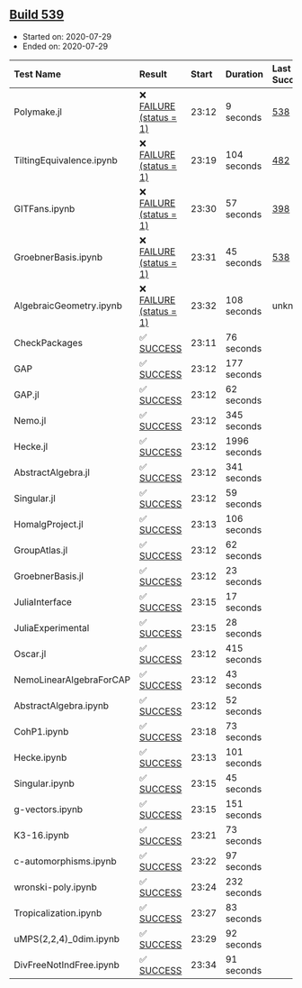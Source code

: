 ## [Build 539](https://oscarci.mathematik.uni-kl.de/job/oscar-stable/539/)

* Started on: 2020-07-29
* Ended on: 2020-07-29

| Test Name    | Result | Start | Duration | Last Success | First Failure |
|:-------------|:-------|:------|:---------|:-------------|:--------------|
| Polymake.jl | ❌ [FAILURE (status = 1)](https://oscarci.mathematik.uni-kl.de/job/oscar-stable/539/artifact/logs/build-539/Polymake.jl.log) | 23:12 | 9 seconds | [538](https://oscarci.mathematik.uni-kl.de/job/oscar-stable/538/) | [539](https://oscarci.mathematik.uni-kl.de/job/oscar-stable/539/) |
| TiltingEquivalence.ipynb | ❌ [FAILURE (status = 1)](https://oscarci.mathematik.uni-kl.de/job/oscar-stable/539/artifact/logs/build-539/TiltingEquivalence.ipynb.log) | 23:19 | 104 seconds | [482](https://oscarci.mathematik.uni-kl.de/job/oscar-stable/482/) | [483](https://oscarci.mathematik.uni-kl.de/job/oscar-stable/483/) |
| GITFans.ipynb | ❌ [FAILURE (status = 1)](https://oscarci.mathematik.uni-kl.de/job/oscar-stable/539/artifact/logs/build-539/GITFans.ipynb.log) | 23:30 | 57 seconds | [398](https://oscarci.mathematik.uni-kl.de/job/oscar-stable/398/) | [399](https://oscarci.mathematik.uni-kl.de/job/oscar-stable/399/) |
| GroebnerBasis.ipynb | ❌ [FAILURE (status = 1)](https://oscarci.mathematik.uni-kl.de/job/oscar-stable/539/artifact/logs/build-539/GroebnerBasis.ipynb.log) | 23:31 | 45 seconds | [538](https://oscarci.mathematik.uni-kl.de/job/oscar-stable/538/) | [539](https://oscarci.mathematik.uni-kl.de/job/oscar-stable/539/) |
| AlgebraicGeometry.ipynb | ❌ [FAILURE (status = 1)](https://oscarci.mathematik.uni-kl.de/job/oscar-stable/539/artifact/logs/build-539/AlgebraicGeometry.ipynb.log) | 23:32 | 108 seconds | unknown | unknown |
| CheckPackages | ✅ [SUCCESS](https://oscarci.mathematik.uni-kl.de/job/oscar-stable/539/artifact/logs/build-539/CheckPackages.log) | 23:11 | 76 seconds |  |  |
| GAP | ✅ [SUCCESS](https://oscarci.mathematik.uni-kl.de/job/oscar-stable/539/artifact/logs/build-539/GAP.log) | 23:12 | 177 seconds |  |  |
| GAP.jl | ✅ [SUCCESS](https://oscarci.mathematik.uni-kl.de/job/oscar-stable/539/artifact/logs/build-539/GAP.jl.log) | 23:12 | 62 seconds |  |  |
| Nemo.jl | ✅ [SUCCESS](https://oscarci.mathematik.uni-kl.de/job/oscar-stable/539/artifact/logs/build-539/Nemo.jl.log) | 23:12 | 345 seconds |  |  |
| Hecke.jl | ✅ [SUCCESS](https://oscarci.mathematik.uni-kl.de/job/oscar-stable/539/artifact/logs/build-539/Hecke.jl.log) | 23:12 | 1996 seconds |  |  |
| AbstractAlgebra.jl | ✅ [SUCCESS](https://oscarci.mathematik.uni-kl.de/job/oscar-stable/539/artifact/logs/build-539/AbstractAlgebra.jl.log) | 23:12 | 341 seconds |  |  |
| Singular.jl | ✅ [SUCCESS](https://oscarci.mathematik.uni-kl.de/job/oscar-stable/539/artifact/logs/build-539/Singular.jl.log) | 23:12 | 59 seconds |  |  |
| HomalgProject.jl | ✅ [SUCCESS](https://oscarci.mathematik.uni-kl.de/job/oscar-stable/539/artifact/logs/build-539/HomalgProject.jl.log) | 23:13 | 106 seconds |  |  |
| GroupAtlas.jl | ✅ [SUCCESS](https://oscarci.mathematik.uni-kl.de/job/oscar-stable/539/artifact/logs/build-539/GroupAtlas.jl.log) | 23:12 | 62 seconds |  |  |
| GroebnerBasis.jl | ✅ [SUCCESS](https://oscarci.mathematik.uni-kl.de/job/oscar-stable/539/artifact/logs/build-539/GroebnerBasis.jl.log) | 23:12 | 23 seconds |  |  |
| JuliaInterface | ✅ [SUCCESS](https://oscarci.mathematik.uni-kl.de/job/oscar-stable/539/artifact/logs/build-539/JuliaInterface.log) | 23:15 | 17 seconds |  |  |
| JuliaExperimental | ✅ [SUCCESS](https://oscarci.mathematik.uni-kl.de/job/oscar-stable/539/artifact/logs/build-539/JuliaExperimental.log) | 23:15 | 28 seconds |  |  |
| Oscar.jl | ✅ [SUCCESS](https://oscarci.mathematik.uni-kl.de/job/oscar-stable/539/artifact/logs/build-539/Oscar.jl.log) | 23:12 | 415 seconds |  |  |
| NemoLinearAlgebraForCAP | ✅ [SUCCESS](https://oscarci.mathematik.uni-kl.de/job/oscar-stable/539/artifact/logs/build-539/NemoLinearAlgebraForCAP.log) | 23:12 | 43 seconds |  |  |
| AbstractAlgebra.ipynb | ✅ [SUCCESS](https://oscarci.mathematik.uni-kl.de/job/oscar-stable/539/artifact/logs/build-539/AbstractAlgebra.ipynb.log) | 23:12 | 52 seconds |  |  |
| CohP1.ipynb | ✅ [SUCCESS](https://oscarci.mathematik.uni-kl.de/job/oscar-stable/539/artifact/logs/build-539/CohP1.ipynb.log) | 23:18 | 73 seconds |  |  |
| Hecke.ipynb | ✅ [SUCCESS](https://oscarci.mathematik.uni-kl.de/job/oscar-stable/539/artifact/logs/build-539/Hecke.ipynb.log) | 23:13 | 101 seconds |  |  |
| Singular.ipynb | ✅ [SUCCESS](https://oscarci.mathematik.uni-kl.de/job/oscar-stable/539/artifact/logs/build-539/Singular.ipynb.log) | 23:15 | 45 seconds |  |  |
| g-vectors.ipynb | ✅ [SUCCESS](https://oscarci.mathematik.uni-kl.de/job/oscar-stable/539/artifact/logs/build-539/g-vectors.ipynb.log) | 23:15 | 151 seconds |  |  |
| K3-16.ipynb | ✅ [SUCCESS](https://oscarci.mathematik.uni-kl.de/job/oscar-stable/539/artifact/logs/build-539/K3-16.ipynb.log) | 23:21 | 73 seconds |  |  |
| c-automorphisms.ipynb | ✅ [SUCCESS](https://oscarci.mathematik.uni-kl.de/job/oscar-stable/539/artifact/logs/build-539/c-automorphisms.ipynb.log) | 23:22 | 97 seconds |  |  |
| wronski-poly.ipynb | ✅ [SUCCESS](https://oscarci.mathematik.uni-kl.de/job/oscar-stable/539/artifact/logs/build-539/wronski-poly.ipynb.log) | 23:24 | 232 seconds |  |  |
| Tropicalization.ipynb | ✅ [SUCCESS](https://oscarci.mathematik.uni-kl.de/job/oscar-stable/539/artifact/logs/build-539/Tropicalization.ipynb.log) | 23:27 | 83 seconds |  |  |
| uMPS(2,2,4)_0dim.ipynb | ✅ [SUCCESS](https://oscarci.mathematik.uni-kl.de/job/oscar-stable/539/artifact/logs/build-539/uMPS-2-2-4-_0dim.ipynb.log) | 23:29 | 92 seconds |  |  |
| DivFreeNotIndFree.ipynb | ✅ [SUCCESS](https://oscarci.mathematik.uni-kl.de/job/oscar-stable/539/artifact/logs/build-539/DivFreeNotIndFree.ipynb.log) | 23:34 | 91 seconds |  |  |
